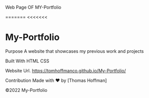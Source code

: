 Web Page OF MY-Portfolio

======= <<<<<<< 

My-Portfolio
=======

Purpose
A website that showcases my previous work and projects

Built With
HTML
CSS


Website Url. 
https://tomhoffmanco.github.io/My-Portfolio/

Contribution
Made with ❤️ by [Thomas Hoffman]

©️2022 My-Portfolio
